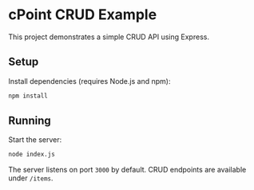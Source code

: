 # cPoint CRUD Example

This project demonstrates a simple CRUD API using Express.

## Setup

Install dependencies (requires Node.js and npm):

```bash
npm install
```

## Running

Start the server:

```bash
node index.js
```

The server listens on port `3000` by default. CRUD endpoints are available under `/items`.

